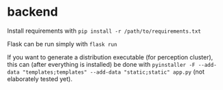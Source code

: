 # backend

Install requirements with `pip install -r /path/to/requirements.txt`

Flask can be run simply with `flask run`

If you want to generate a distribution executable (for perception cluster), this can (after everything is installed) be done with `pyinstaller -F --add-data "templates;templates" --add-data "static;static" app.py` (not elaborately tested yet).
